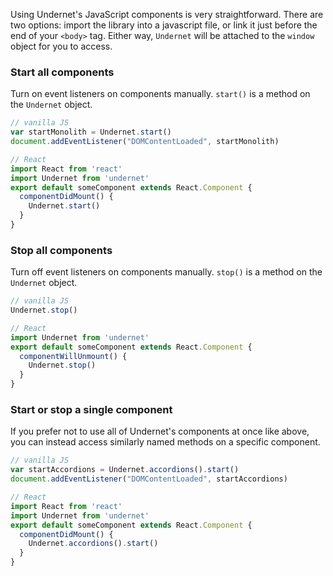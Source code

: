 Using Undernet's JavaScript components is very straightforward. There are two options: import the library into a javascript file, or link it just before the end of your `<body>` tag. Either way, `Undernet` will be attached to the `window` object for you to access.

### Start all components

Turn on event listeners on components manually. `start()` is a method on the `Undernet` object.

```js
// vanilla JS
var startMonolith = Undernet.start()
document.addEventListener("DOMContentLoaded", startMonolith)
```

```js
// React
import React from 'react'
import Undernet from 'undernet'
export default someComponent extends React.Component {
  componentDidMount() {
    Undernet.start()
  }
}
```

### Stop all components

Turn off event listeners on components manually. `stop()` is a method on the `Undernet` object.

```js
// vanilla JS
Undernet.stop()
```

```js
// React
import Undernet from 'undernet'
export default someComponent extends React.Component {
  componentWillUnmount() {
    Undernet.stop()
  }
}
```

### Start or stop a single component

If you prefer not to use all of Undernet's components at once like above, you can instead access similarly named methods on a specific component.

```js
// vanilla JS
var startAccordions = Undernet.accordions().start()
document.addEventListener("DOMContentLoaded", startAccordions)
```

```js
// React
import React from 'react'
import Undernet from 'undernet'
export default someComponent extends React.Component {
  componentDidMount() {
    Undernet.accordions().start()
  }
}
```
